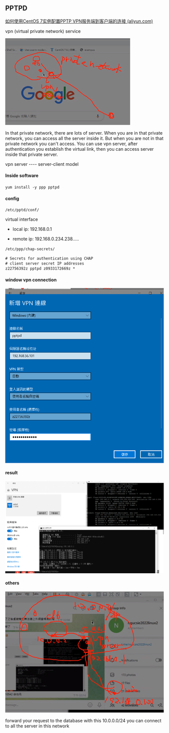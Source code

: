 ## PPTPD

[如何使用CentOS 7实例配置PPTP VPN服务端到客户端的连接 (aliyun.com)](https://help.aliyun.com/document_detail/41345.html)

vpn (virtual private network) service



![image-20221017134032618](./img/image-20221017134032618.png)

In that private network, there are lots of server. When you are in that private network, you can access all the server inside it. But when you are not in that private network you can't access. You can use vpn server, after authentication you establish the  virtual link, then you can access server inside that private server.

vpn server ---- server-client model



#### Inside software

`yum install -y ppp pptpd`

#### config

`/etc/pptd/conf/`

virtual interface 

* local ip: 192.168.0.1

* remote ip: 192.168.0.234.238.....

`/etc/ppp/chap-secrets/`

```
# Secrets for authentication using CHAP
# client server secret IP addresses
z22756392z pptpd z0933172669z *
```



#### window vpn connection

![image-20221017140313941](./img/image-20221017140313941.png)

#### result

![image-20221017141118775](./img/image-20221017141118775.png)

#### others

![image-20221017142211417](./img/image-20221017142211417.png)

forward your request to the database with this 10.0.0.0/24 you can connect to all the server in this network